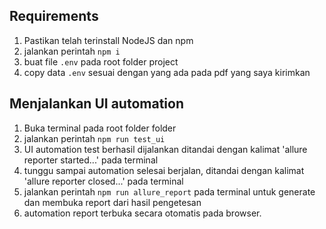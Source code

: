 ## Requirements ##
1. Pastikan telah terinstall NodeJS dan npm
2. jalankan perintah `npm i`
3. buat file `.env` pada root folder project
4. copy data `.env` sesuai dengan yang ada pada pdf yang saya kirimkan

## Menjalankan UI automation ##
1. Buka terminal pada root folder folder
2. jalankan perintah `npm run test_ui`
3. UI automation test berhasil dijalankan ditandai dengan kalimat 'allure reporter started...' pada terminal
4. tunggu sampai automation selesai berjalan, ditandai dengan kalimat 'allure reporter closed...' pada terminal
5. jalankan perintah `npm run allure_report` pada terminal untuk generate dan membuka report dari hasil pengetesan
6. automation report terbuka secara otomatis pada browser.